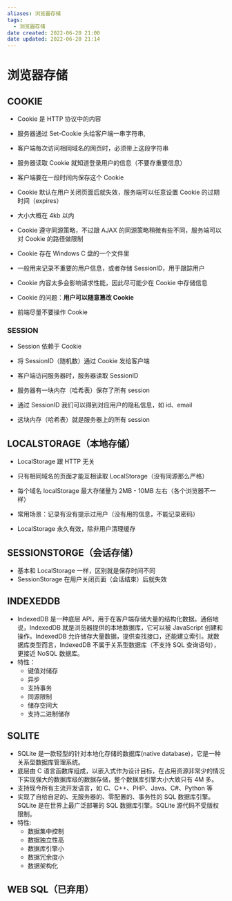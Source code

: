 ```yaml
---
aliases: 浏览器存储
tags:
  - 浏览器存储
date created: 2022-06-20 21:00
date updated: 2022-06-20 21:14
---
```


# 浏览器存储

## COOKIE

- Cookie 是 HTTP 协议中的内容

- 服务器通过 Set-Cookie 头给客户端一串字符串,

- 客户端每次访问相同域名的网页时，必须带上这段字符串

- 服务器读取 Cookie 就知道登录用户的信息（不要存重要信息）

- 客户端要在一段时间内保存这个 Cookie

- Cookie 默认在用户关闭页面后就失效，服务端可以任意设置 Cookie 的过期时间（expires）

- 大小大概在 4kb 以内

- Cookie 遵守同源策略，不过跟 AJAX 的同源策略稍微有些不同，服务端可以对 Cookie 的路径做限制

- Cookie 存在 Windows C 盘的一个文件里

- 一般用来记录不重要的用户信息，或者存储 SessionID，用于跟踪用户

- Cookie 内容太多会影响请求性能，因此尽可能少在 Cookie 中存储信息

- Cookie 的问题：**用户可以随意篡改 Cookie**

- 前端尽量不要操作 Cookie

### SESSION

- Session 依赖于 Cookie

- 将 SessionID（随机数）通过 Cookie 发给客户端

- 客户端访问服务器时，服务器读取 SessionID

- 服务器有一块内存（哈希表）保存了所有 session

- 通过 SessionID 我们可以得到对应用户的隐私信息，如 id、email

- 这块内存（哈希表）就是服务器上的所有 session

## LOCALSTORAGE（本地存储）

- LocalStorage 跟 HTTP 无关

- 只有相同域名的页面才能互相读取 LocalStorage（没有同源那么严格）

- 每个域名 localStorage 最大存储量为 2MB - 10MB 左右（各个浏览器不一样）

- 常用场景：记录有没有提示过用户（没有用的信息，不能记录密码）

- LocalStorage 永久有效，除非用户清理缓存

## SESSIONSTORGE（会话存储）

- 基本和 LocalStorage 一样，区别就是保存时间不同
- SessionStorage 在用户关闭页面（会话结束）后就失效

## INDEXEDDB

- IndexedDB 是一种底层 API，用于在客户端存储大量的结构化数据。通俗地说，IndexedDB 就是浏览器提供的本地数据库，它可以被 JavaScript 创建和操作。IndexedDB 允许储存大量数据，提供查找接口，还能建立索引。就数据库类型而言，IndexedDB 不属于关系型数据库（不支持 SQL 查询语句），更接近 NoSQL 数据库。
- 特性：
  - 键值对储存
  - 异步
  - 支持事务
  - 同源限制
  - 储存空间大
  - 支持二进制储存

## SQLITE

- SQLite 是一款轻型的针对本地化存储的数据库(native database)，它是一种关系型数据库管理系统。
- 底层由 C 语言函数库组成，以嵌入式作为设计目标，在占用资源非常少的情况下实现强大的数据库级的数据存储，整个数据库引擎大小大致只有 4M 多。
- 支持现今所有主流开发语言，如 C、C++、PHP、Java、C#、Python 等
- 实现了自给自足的、无服务器的、零配置的、事务性的 SQL 数据库引擎。SQLite 是在世界上最广泛部署的 SQL 数据库引擎。SQLite 源代码不受版权限制。
- 特性:
  - 数据集中控制
  - 数据独立性高
  - 数据库引擎小
  - 数据冗余度小
  - 数据架构化

## WEB SQL（已弃用）

